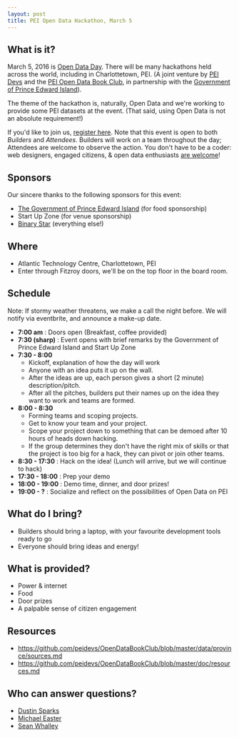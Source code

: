 ```yaml
---
layout: post
title: PEI Open Data Hackathon, March 5
---
```


## What is it?
March 5, 2016 is [Open Data Day](http://opendataday.org/). There will be many hackathons held across the world, including in Charlottetown, PEI. (A joint venture by [PEI Devs](http://peidevs.github.io) and the [PEI Open Data Book Club](http://peidevs.github.io/OpenDataBookClub), in partnership with the [Government of Prince Edward Island](http://gov.pe.ca/)).

The theme of the hackathon is, naturally, Open Data and we're working to provide some PEI datasets at the event. (That said, using Open Data is not an absolute requirement!)

If you'd like to join us, [register here](http://bit.ly/1RwhOPf). Note that this event is open to both *Builders* and *Attendees*. Builders will work on a team throughout the day; Attendees are welcome to observe the action. You don't have to be a coder: web designers, engaged citizens, & open data enthusiasts [are welcome](http://bit.ly/1RwhOPf)!

## Sponsors
Our sincere thanks to the following sponsors for this event:

* [The Government of Prince Edward Island](http://www.gov.pe.ca/) (for food sponsorship)
* Start Up Zone (for venue sponsorship)
* [Binary Star](http://binarystar.ca) (everything else!)

## Where 
* Atlantic Technology Centre, Charlottetown, PEI
* Enter through Fitzroy doors, we'll be on the top floor in the board room.

## Schedule 
Note: If stormy weather threatens, we make a call the night before. We will notify via eventbrite, and announce a make-up date.

* **7:00 am** : Doors open (Breakfast, coffee provided)
* **7:30 (sharp)** : Event opens with brief remarks by the Government of Prince Edward Island and Start Up Zone
* **7:30 - 8:00** 
  * Kickoff, explanation of how the day will work
  * Anyone with an idea puts it up on the wall. 
  * After the ideas are up, each person gives a short (2 minute) description/pitch. 
  * After all the pitches, builders put their names up on the idea they want to work and teams are formed.
* **8:00 - 8:30** 
  * Forming teams and scoping projects.
  * Get to know your team and your project.
  * Scope your project down to something that can be demoed after 10 hours of heads down hacking. 
  * If the group determines they don't have the right mix of skills or that the project is too big for a hack, they can pivot or join other teams.
* **8:30 - 17:30** : Hack on the idea! (Lunch will arrive, but we will continue to hack)
* **17:30 - 18:00** : Prep your demo
* **18:00 - 19:00** : Demo time, dinner, and door prizes!
* **19:00 - ?** : Socialize and reflect on the possibilities of Open Data on PEI

## What do I bring?
* Builders should bring a laptop, with your favourite development tools ready to go 
* Everyone should bring ideas and energy!

## What is provided?
* Power & internet
* Food
* Door prizes
* A palpable sense of citizen engagement

## Resources
* https://github.com/peidevs/OpenDataBookClub/blob/master/data/province/sources.md
* https://github.com/peidevs/OpenDataBookClub/blob/master/doc/resources.md

## Who can answer questions?
* [Dustin Sparks](http://twitter.com/dustin_sparks)
* [Michael Easter](http://twitter.com/30_for_60)
* [Sean Whalley](http://twitter.com/seanwhalley21)

